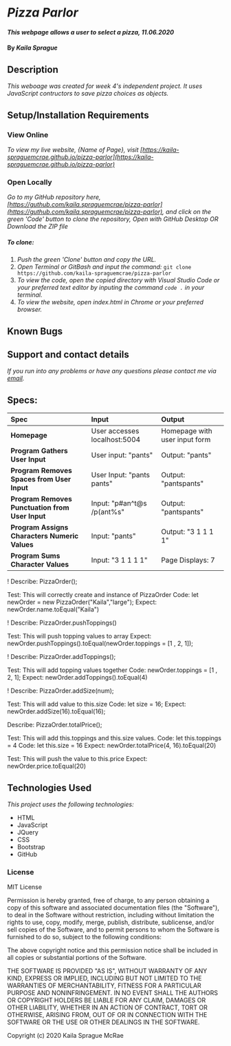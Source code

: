 # _Pizza Parlor_

#### _This webpage allows a user to select a pizza, 11.06.2020_

#### By _**Kaila Sprague**_

## Description

_This weboage was created for week 4's independent project. It uses JavaScript contructors to save pizza choices as objects._

## Setup/Installation Requirements

### View Online

_To view my live website, {Name of Page}, visit [https://kaila-spraguemcrae.github.io/pizza-parlor](https://kaila-spraguemcrae.github.io/pizza-parlor)_

### Open Locally

_Go to my GitHub repository here, [https://guthub.com/kaila.spraguemcrae/pizza-parlor](https://guthub.com/kaila.spraguemcrae/pizza-parlor), and click on the green 'Code' button to clone the repository, Open with GitHub Desktop OR Download the ZIP file_

##### To clone:
1. _Push the green 'Clone' button and copy the URL._
2. _Open Terminal or GitBash and input the command:_ `git clone https://github.com/kaila-spraguemcrae/pizza-parlor`
3. _To view the code, open the copied directory with Visual Studio Code or your preferred text editor by inputing the command `code .` in your terminal._
4. _To view the website, open index.html in Chrome or your preferred browser._

## Known Bugs

## Support and contact details

_If you run into any problems or have any questions please contact me via [email](mailto:kaila.sprague@icloud.com)._

## Specs:
| Spec | Input | Output |
| :-------------     | :------------- | :------------- |
| **Homepage** | User accesses localhost:5004 | Homepage with user input form |
| **Program Gathers User Input** | User input: "pants" | Output: "pants" |
| **Program Removes Spaces from User Input**| User Input: "pants pants" | Output: "pantspants" |
| **Program Removes Punctuation from User Input**| Input: "p#an^t@s  /p(ant%s" | Output: "pantspants" |
| **Program Assigns Characters Numeric Values** | Input: "pants" | Output: "3 1 1 1 1" |
| **Program Sums Character Values**| Input: "3 1 1 1 1" | Page Displays: 7 |

! Describe: PizzaOrder();

Test: This will correctly create and instance of PizzaOrder
Code: let newOrder = new PizzaOrder("Kaila","large");
Expect: newOrder.name.toEqual("Kaila")


! Describe: PizzaOrder.pushToppings()

Test: This will push topping values to array
Expect: newOrder.pushToppings().toEqual(newOrder.toppings = [1 , 2, 1]);


! Describe: PizzaOrder.addToppings();

Test: This will add topping values together
Code: newOrder.toppings = [1 , 2, 1];
Expect: newOrder.addToppings().toEqual(4)

! Describe: PizzaOrder.addSize(num);

Test: This will add value to this.size
Code: let size = 16;
Expect: newOrder.addSize(16).toEqual(16);


Describe: PizzaOrder.totalPrice();

Test: This will add this.toppings and this.size values.
Code: let this.toppings = 4
Code: let this.size = 16
Expect: newOrder.totalPrice(4, 16).toEqual(20)

Test: This will push the value to this.price
Expect: newOrder.price.toEqual(20)

## Technologies Used

_This project uses the following technologies:_

- HTML
- JavaScript
- JQuery
- CSS
- Bootstrap
- GitHub

### License

MIT License

Permission is hereby granted, free of charge, to any person obtaining a copy
of this software and associated documentation files (the "Software"), to deal
in the Software without restriction, including without limitation the rights
to use, copy, modify, merge, publish, distribute, sublicense, and/or sell
copies of the Software, and to permit persons to whom the Software is
furnished to do so, subject to the following conditions:

The above copyright notice and this permission notice shall be included in all
copies or substantial portions of the Software.

THE SOFTWARE IS PROVIDED "AS IS", WITHOUT WARRANTY OF ANY KIND, EXPRESS OR
IMPLIED, INCLUDING BUT NOT LIMITED TO THE WARRANTIES OF MERCHANTABILITY,
FITNESS FOR A PARTICULAR PURPOSE AND NONINFRINGEMENT. IN NO EVENT SHALL THE
AUTHORS OR COPYRIGHT HOLDERS BE LIABLE FOR ANY CLAIM, DAMAGES OR OTHER
LIABILITY, WHETHER IN AN ACTION OF CONTRACT, TORT OR OTHERWISE, ARISING FROM,
OUT OF OR IN CONNECTION WITH THE SOFTWARE OR THE USE OR OTHER DEALINGS IN THE
SOFTWARE.

Copyright (c) 2020 Kaila Sprague McRae